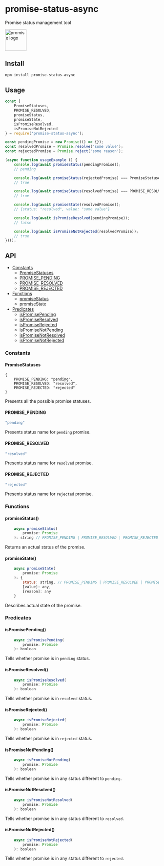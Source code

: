 # promise-status-async
Promise status management tool

<img src="https://goo.gl/KAS55T" alt="promise logo" width="70">

## Install
```bash
npm install promise-status-async
```

## Usage
```js
const {
    PromiseStatuses,
    PROMISE_RESOLVED,
    promiseStatus,
    promiseState,
    isPromiseResolved,
    isPromiseNotRejected
} = require('promise-status-async');

const pendingPromise = new Promise(() => {});
const resolvedPromise = Promise.resolve('some value');
const rejectedPromise = Promise.reject('some reason');

(async function usageExample () {
    console.log(await promiseStatus(pendingPromise));
    // pending

    console.log(await promiseStatus(rejectedPromise) === PromiseStatuses.PROMISE_REJECTED);
    // true

    console.log(await promiseStatus(resolvedPromise) === PROMISE_RESOLVED);
    // true

    console.log(await promiseState(resolvedPromise));
    // {status: "resolved", value: "some value"}

    console.log(await isPromiseResolved(pendingPromise));
    // false

    console.log(await isPromiseNotRejected(resolvedPromise));
    // true
})();
```

## API
* [Constants](#constants)
    + [PromiseStatuses](#promisestatuses)
    + [PROMISE_PENDING](#promise_pending)
    + [PROMISE_RESOLVED](#promise_resolved)
    + [PROMISE_REJECTED](#promise_rejected)
* [Functions](#functions)
    + [promiseStatus](#promiseStatus)
    + [promiseState](#promiseState)
* [Predicates](#predicates)
    + [isPromisePending](#ispromisepending)
    + [isPromiseResolved](#ispromiseresolved)
    + [isPromiseRejected](#ispromiserejected)
    + [isPromiseNotPending](#ispromisenotpending)
    + [isPromiseNotResolved](#ispromisenotresolved)
    + [isPromiseNotRejected](#ispromisenotrejected)

### Constants
#### PromiseStatuses
```
{
    PROMISE_PENDING: "pending",
    PROMISE_RESOLVED: "resolved",
    PROMISE_REJECTED: "rejected"
}
```
Presents all the possible promise statuses.

#### PROMISE_PENDING
```js
"pending"
```
Presents status name for `pending` promise.

#### PROMISE_RESOLVED
```js
"resolved"
```
Presents status name for `resolved` promise.

#### PROMISE_REJECTED
```js
"rejected"
```
Presents status name for `rejected` promise.

### Functions

#### promiseStatus()
```js
    async promiseStatus(
        promise: Promise
    ): string // PROMISE_PENDING | PROMISE_RESOLVED | PROMISE_REJECTED
```
Returns an actual status of the promise.

#### promiseState()
```js
    async promiseState(
        promise: Promise
    ): {
        status: string, // PROMISE_PENDING | PROMISE_RESOLVED | PROMISE_REJECTED
        [value]: any,
        [reason]: any
    }
```
Describes actual state of the promise.

### Predicates

#### isPromisePending()
```js
    async isPromisePending(
        promise: Promise
    ): boolean
```
Tells whether promise is in `pending` status.

#### isPromiseResolved()
```js
    async isPromiseResolved(
        promise: Promise
    ): boolean
```
Tells whether promise is in `resolved` status.

#### isPromiseRejected()
```js
    async isPromiseRejected(
        promise: Promise
    ): boolean
```
Tells whether promise is in `rejected` status.

#### isPromiseNotPending()
```js
    async isPromiseNotPending(
        promise: Promise
    ): boolean
```
Tells whether promise is in any status different to `pending`.

#### isPromiseNotResolved()
```js
    async isPromiseNotResolved(
        promise: Promise
    ): boolean
```
Tells whether promise is in any status different to `resolved`.

#### isPromiseNotRejected()
```js
    async isPromiseNotRejected(
        promise: Promise
    ): boolean
```
Tells whether promise is in any status different to `rejected`.

